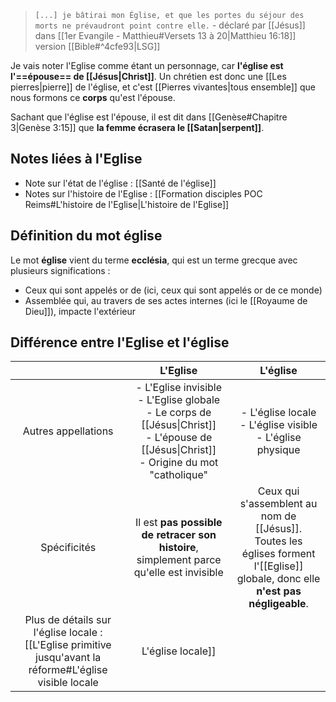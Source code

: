 > `[...] je bâtirai mon Église, et que les portes du séjour des morts ne prévaudront point contre elle.` - déclaré par [[Jésus]] dans [[1er Evangile - Matthieu#Versets 13 à 20|Matthieu 16:18]] version [[Bible#^4cfe93|LSG]]

Je vais noter l'Eglise comme étant un personnage, car **l'église est l'==épouse== de [[Jésus|Christ]]**.
Un chrétien est donc une [[Les pierres|pierre]] de l'église, et c'est [[Pierres vivantes|tous ensemble]] que nous formons ce **corps** qu'est l'épouse.

Sachant que l'église est l'épouse, il est dit dans [[Genèse#Chapitre 3|Genèse 3:15]] que **la femme écrasera le [[Satan|serpent]]**.
## Notes liées à l'Eglise
- Note sur l'état de l'église : [[Santé de l'église]]
- Notes sur l'histoire de l'Eglise : [[Formation disciples POC Reims#L'histoire de l'Eglise|L'histoire de l'Eglise]]
## Définition du mot église
Le mot **église** vient du terme **ecclésia**, qui est un terme grecque avec plusieurs significations :
- Ceux qui sont appelés or de (ici, ceux qui sont appelés or de ce monde)
- Assemblée qui, au travers de ses actes internes (ici le [[Royaume de Dieu]]), impacte l'extérieur
## Différence entre l'Eglise et l'église

|                     |                                                                     L'Eglise                                                                      |                                                              L'église                                                               |
| :-----------------: | :-----------------------------------------------------------------------------------------------------------------------------------------------: | :---------------------------------------------------------------------------------------------------------------------------------: |
| Autres appellations | - L'Eglise invisible<br>- L'Eglise globale<br>- Le corps de [[Jésus\|Christ]]<br>- L'épouse de [[Jésus\|Christ]]<br>- Origine du mot "catholique" |                                   - L'église locale<br>- L'église visible<br>- L'église physique                                    |
|    Spécificités     |                             Il est **pas possible de retracer son histoire**, simplement parce qu'elle est invisible                              | Ceux qui s'assemblent au nom de [[Jésus]].<br>Toutes les églises forment l'[[Eglise]] globale, donc elle **n'est pas négligeable**. |
Plus de détails sur l'église locale : [[L'Eglise primitive jusqu'avant la réforme#L'église visible locale|L'église locale]]
